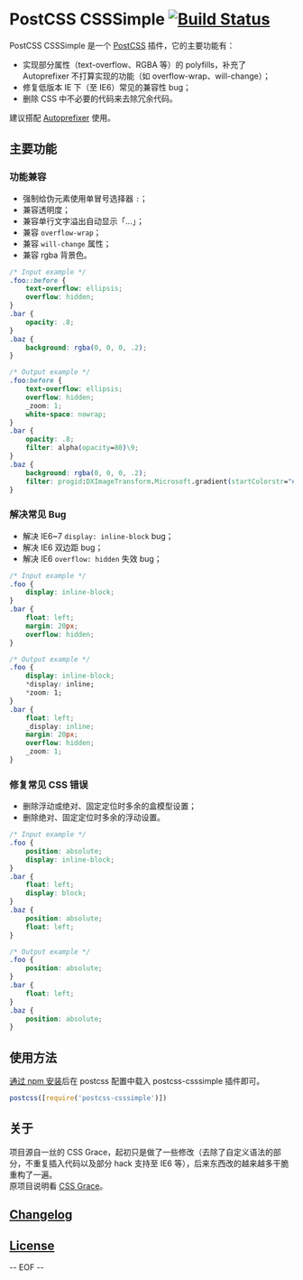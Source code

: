 # PostCSS CSSSimple [![Build Status](https://travis-ci.org/sivan/postcss-csssimple.svg)](https://travis-ci.org/sivan/postcss-csssimple)

PostCSS CSSSimple 是一个 [PostCSS](https://github.com/postcss/postcss) 插件，它的主要功能有：

* 实现部分属性（text-overflow、RGBA 等）的 polyfills，补充了 Autoprefixer 不打算实现的功能（如 overflow-wrap、will-change）；
* 修复低版本 IE 下（至 IE6）常见的兼容性 bug；
* 删除 CSS 中不必要的代码来去除冗余代码。

建议搭配 [Autoprefixer](https://github.com/postcss/autoprefixer) 使用。

## 主要功能

### 功能兼容

* 强制给伪元素使用单冒号选择器 `:`；
* 兼容透明度；
* 兼容单行文字溢出自动显示「…」；
* 兼容 `overflow-wrap`；
* 兼容 `will-change` 属性；
* 兼容 rgba 背景色。

```css
/* Input example */
.foo::before {
    text-overflow: ellipsis;
    overflow: hidden;
}
.bar {
    opacity: .8;
}
.baz {
    background: rgba(0, 0, 0, .2);
}
```

```css
/* Output example */
.foo:before {
    text-overflow: ellipsis;
    overflow: hidden;
    _zoom: 1;
    white-space: nowrap;
}
.bar {
    opacity: .8;
    filter: alpha(opacity=80)\9;
}
.baz {
    background: rgba(0, 0, 0, .2);
    filter: progid:DXImageTransform.Microsoft.gradient(startColorstr="#33000000", endColorstr="#33000000")\9;
}
```

### 解决常见 Bug

* 解决 IE6~7 `display: inline-block` bug；
* 解决 IE6 双边距 bug；
* 解决 IE6 `overflow: hidden` 失效 bug；

```css
/* Input example */
.foo {
    display: inline-block;
}
.bar {
    float: left;
    margin: 20px;
    overflow: hidden;
}
```

```css
/* Output example */
.foo {
    display: inline-block;
    *display: inline;
    *zoom: 1;
}
.bar {
    float: left;
    _display: inline;
    margin: 20px;
    overflow: hidden;
    _zoom: 1;
}
```

### 修复常见 CSS 错误

* 删除浮动或绝对、固定定位时多余的盒模型设置；
* 删除绝对、固定定位时多余的浮动设置。

```css
/* Input example */
.foo {
    position: absolute;
    display: inline-block;
}
.bar {
    float: left;
    display: block;
}
.baz {
    position: absolute;
    float: left;
}
```

```css
/* Output example */
.foo {
    position: absolute;
}
.bar {
    float: left;
}
.baz {
    position: absolute;
}
```

## 使用方法

[通过 npm 安装](https://www.npmjs.com/package/postcss-csssimple)后在 postcss 配置中载入 postcss-csssimple 插件即可。

```js
postcss([require('postcss-csssimple')])
```

## 关于
项目源自一丝的 CSS Grace，起初只是做了一些修改（去除了自定义语法的部分，不重复插入代码以及部分 hack 支持至 IE6 等），后来东西改的越来越多干脆重构了一遍。  
原项目说明看 [CSS Grace](https://github.com/cssdream/cssgrace)。

## [Changelog](CHANGELOG.md)  
## [License](LICENSE)

-- EOF --
